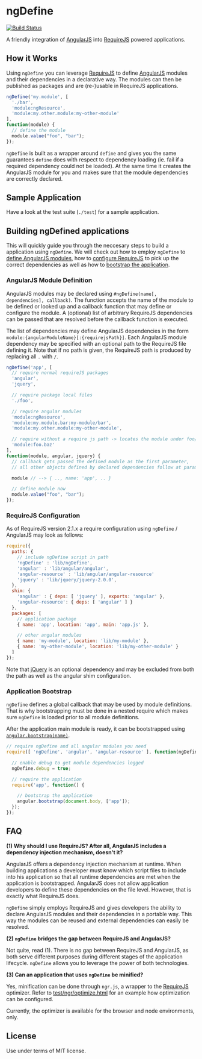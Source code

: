 ngDefine
========

[![Build Status](https://travis-ci.org/Nikku/requirejs-angular-define.png?branch=master)](https://travis-ci.org/Nikku/requirejs-angular-define)

A friendly integration of [AngularJS](http://angularjs.org/) into [RequireJS](http://requirejs.org/) powered applications.


How it Works
------------

Using `ngDefine` you can leverage [RequireJS](http://requirejs.org/) to define [AngularJS](http://angularjs.org/) modules and their dependencies in a declarative way. The modules can then be published as packages and are (re-)usable in RequireJS applications.

```javascript
ngDefine('my.module', [
  './bar',
  'module:ngResource',
  'module:my.other.module:my-other-module'
],
function(module) {
  // define the module
  module.value("foo", "bar");
});
```

`ngDefine` is built as a wrapper around `define` and gives you the same guarantees `define` does with respect to dependency loading (ie. fail if a required dependency could not be loaded). 
At the same time it creates the AngularJS module for you and makes sure that the module dependencies are correctly declared.


Sample Application
------------------

Have a look at the test suite (`./test`) for a sample application. 


Building ngDefined applications
-------------------------------

This will quickly guide you through the neccesary steps to build a application using `ngDefine`. 
We will check out how to employ `ngDefine` to [define AngularJS modules](#AngularJS-Module-Definition), how to [configure RequireJS](#RequireJS-Configuration) to pick up the correct dependencies as well as how to [bootstrap the application](#Application-Bootstrap).


### AngularJS Module Definition

AngularJS modules may be declared using `#ngDefine(name[, dependencies], callback)`. 
The function accepts the name of the module to be defined or looked up and a callback function that may define or configure the module.
A (optional) list of arbitrary RequireJS dependencies can be passed that are resolved before the callback function is executed.

The list of dependencies may define AngularJS dependencies in the form `module:{angularModuleName}[:{requirejsPath}]`. 
Each AngularJS module dependency may be specified with an optional path to the RequireJS file defining it. 
Note that if no path is given, the RequireJS path is produced by replacing all `.` with `/`. 


```javascript
ngDefine('app', [
  // require normal requireJS packages
  'angular',
  'jquery',

  // require package local files
  './foo',

  // require angular modules
  'module:ngResource',
  'module:my.module.bar:my-module/bar',
  'module:my.other.module:my-other-module',

  // require without a require js path -> locates the module under foo/baz
  'module:foo.baz'
],
function(module, angular, jquery) {
  // callback gets passed the defined module as the first parameter, 
  // all other objects defined by declared dependencies follow at parameter 1..n

  module // --> { .., name: 'app', .. }

  // define module now
  module.value("foo", "bar");
});
```

### RequireJS Configuration

As of RequireJS version 2.1.x a require configuration using `ngDefine` / AngularJS may look as follows:

```javascript
require({
  paths: {
    // include ngDefine script in path
    'ngDefine' : 'lib/ngDefine', 
    'angular' : 'lib/angular/angular',
    'angular-resource' : 'lib/angular/angular-resource'
    'jquery' : 'lib/jquery/jquery-2.0.0',
  },
  shim: {
    'angular' : { deps: [ 'jquery' ], exports: 'angular' },
    'angular-resource': { deps: [ 'angular' ] }
  },
  packages: [
    // application package
    { name: 'app', location: 'app', main: 'app.js' },

    // other angular modules
    { name: 'my-module', location: 'lib/my-module' },
    { name: 'my-other-module', location: 'lib/my-other-module' }
  ]
});
```

Note that [jQuery](http://jquery.com/) is an optional dependency and may be excluded from both the path as well as the angular shim configuration. 


### Application Bootstrap

`ngDefine` defines a global callback that may be used by module definitions. 
That is why bootstrapping must be done in a nested require which makes sure `ngDefine` is loaded prior to all module definitions.

After the application main module is ready, it can be bootstrapped using [`angular.bootstrap(name)`](http://docs.angularjs.org/api/angular.bootstrap).

```javascript
// require ngDefine and all angular modules you need
require([ 'ngDefine', 'angular', 'angular-resource' ], function(ngDefine, angular) {

  // enable debug to get module dependencies logged
  ngDefine.debug = true;

  // require the application
  require('app', function() {

    // bootstrap the application
    angular.bootstrap(document.body, ['app']);
  });
});
```


FAQ
---

**(1) Why should I use RequireJS? After all, AngularJS includes a dependency injection mechanism, doesn't it?**

AngularJS offers a dependency injection mechanism at runtime. 
When building applications a developer must know which script files to include into his application so that all runtime dependencies are met when the application is bootstrapped. 
AngularJS does not allow application developers to define these dependencies on the file level. 
However, that is exactly what RequireJS does. 

`ngDefine` simply employs RequireJS and gives developers the ability to declare AngularJS modules and their dependencies in a portable way. 
This way the modules can be reused and external dependencies can easily be resolved.

**(2) `ngDefine` bridges the gap between RequireJS and AngularJS?**

Not quite, read (1). There is no gap between RequireJS and AngularJS, as both serve different purposes during different stages of the application lifecycle. 
`ngDefine` allows you to leverage the power of both technologies. 

**(3) Can an application that uses `ngDefine` be minified?**

Yes, minification can be done through `ngr.js`, a wrapper to the [RequireJS](http://requirejs.org/docs/optimization.html) optimizer.
Refer to [test/ngr/optimize.html](https://github.com/Nikku/requirejs-angular-define/blob/master/test/ngr/optimize.html) for an example how optimization can be configured.

Currently, the optimizer is available for the browser and node environments, only.


License
-------

Use under terms of MIT license.
